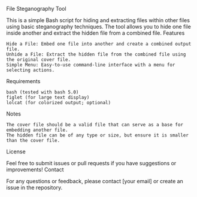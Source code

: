 File Steganography Tool

This is a simple Bash script for hiding and extracting files within other files using basic steganography techniques. The tool allows you to hide one file inside another and extract the hidden file from a combined file.
Features

    Hide a File: Embed one file into another and create a combined output file.
    Unhide a File: Extract the hidden file from the combined file using the original cover file.
    Simple Menu: Easy-to-use command-line interface with a menu for selecting actions.

Requirements

    bash (tested with bash 5.0)
    figlet (for large text display)
    lolcat (for colorized output; optional)




Notes

    The cover file should be a valid file that can serve as a base for embedding another file.
    The hidden file can be of any type or size, but ensure it is smaller than the cover file.

License

Feel free to submit issues or pull requests if you have suggestions or improvements!
Contact

For any questions or feedback, please contact [your email] or create an issue in the repository.
